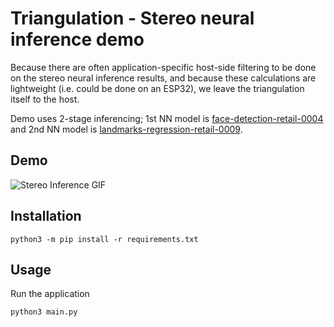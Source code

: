 # Triangulation - Stereo neural inference demo

Because there are often application-specific host-side filtering to be done on the stereo
neural inference results, and because these calculations are lightweight
(i.e. could be done on an ESP32), we leave the triangulation itself to the host.

Demo uses 2-stage inferencing; 1st NN model is [face-detection-retail-0004](https://docs.openvino.ai/2021.4/omz_models_model_face_detection_retail_0004.html) and 2nd NN model is [landmarks-regression-retail-0009](https://docs.openvino.ai/2021.4/omz_models_model_landmarks_regression_retail_0009.html).

## Demo

![Stereo Inference GIF](https://user-images.githubusercontent.com/59799831/132098832-70a2d0b9-1a30-4994-8dad-dc880a803fb3.gif)

## Installation

```
python3 -m pip install -r requirements.txt
```

## Usage

Run the application

```
python3 main.py
```
